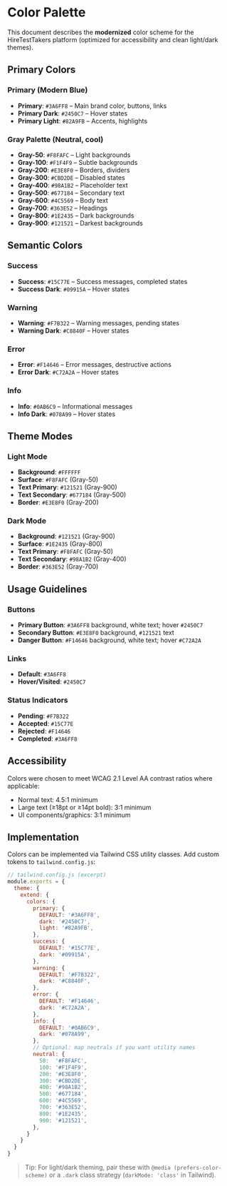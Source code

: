 # Color Palette

This document describes the **modernized** color scheme for the HireTestTakers platform (optimized for accessibility and clean light/dark themes).

## Primary Colors

### Primary (Modern Blue)

* **Primary**: `#3A6FF8` – Main brand color, buttons, links
* **Primary Dark**: `#2450C7` – Hover states
* **Primary Light**: `#82A9FB` – Accents, highlights

### Gray Palette (Neutral, cool)

* **Gray-50**: `#F8FAFC` – Light backgrounds
* **Gray-100**: `#F1F4F9` – Subtle backgrounds
* **Gray-200**: `#E3E8F0` – Borders, dividers
* **Gray-300**: `#CBD2DE` – Disabled states
* **Gray-400**: `#98A1B2` – Placeholder text
* **Gray-500**: `#677184` – Secondary text
* **Gray-600**: `#4C5569` – Body text
* **Gray-700**: `#363E52` – Headings
* **Gray-800**: `#1E2435` – Dark backgrounds
* **Gray-900**: `#121521` – Darkest backgrounds

## Semantic Colors

### Success

* **Success**: `#15C77E` – Success messages, completed states
* **Success Dark**: `#09915A` – Hover states

### Warning

* **Warning**: `#F7B322` – Warning messages, pending states
* **Warning Dark**: `#C8840F` – Hover states

### Error

* **Error**: `#F14646` – Error messages, destructive actions
* **Error Dark**: `#C72A2A` – Hover states

### Info

* **Info**: `#0AB6C9` – Informational messages
* **Info Dark**: `#078A99` – Hover states

## Theme Modes

### Light Mode

* **Background**: `#FFFFFF`
* **Surface**: `#F8FAFC` (Gray-50)
* **Text Primary**: `#121521` (Gray-900)
* **Text Secondary**: `#677184` (Gray-500)
* **Border**: `#E3E8F0` (Gray-200)

### Dark Mode

* **Background**: `#121521` (Gray-900)
* **Surface**: `#1E2435` (Gray-800)
* **Text Primary**: `#F8FAFC` (Gray-50)
* **Text Secondary**: `#98A1B2` (Gray-400)
* **Border**: `#363E52` (Gray-700)

## Usage Guidelines

### Buttons

* **Primary Button**: `#3A6FF8` background, white text; hover `#2450C7`
* **Secondary Button**: `#E3E8F0` background, `#121521` text
* **Danger Button**: `#F14646` background, white text; hover `#C72A2A`

### Links

* **Default**: `#3A6FF8`
* **Hover/Visited**: `#2450C7`

### Status Indicators

* **Pending**: `#F7B322`
* **Accepted**: `#15C77E`
* **Rejected**: `#F14646`
* **Completed**: `#3A6FF8`

## Accessibility

Colors were chosen to meet WCAG 2.1 Level AA contrast ratios where applicable:

* Normal text: 4.5:1 minimum
* Large text (≥18pt or ≥14pt bold): 3:1 minimum
* UI components/graphics: 3:1 minimum

## Implementation

Colors can be implemented via Tailwind CSS utility classes. Add custom tokens to `tailwind.config.js`:

```javascript
// tailwind.config.js (excerpt)
module.exports = {
  theme: {
    extend: {
      colors: {
        primary: {
          DEFAULT: '#3A6FF8',
          dark: '#2450C7',
          light: '#82A9FB',
        },
        success: {
          DEFAULT: '#15C77E',
          dark: '#09915A',
        },
        warning: {
          DEFAULT: '#F7B322',
          dark: '#C8840F',
        },
        error: {
          DEFAULT: '#F14646',
          dark: '#C72A2A',
        },
        info: {
          DEFAULT: '#0AB6C9',
          dark: '#078A99',
        },
        // Optional: map neutrals if you want utility names
        neutral: {
          50:  '#F8FAFC',
          100: '#F1F4F9',
          200: '#E3E8F0',
          300: '#CBD2DE',
          400: '#98A1B2',
          500: '#677184',
          600: '#4C5569',
          700: '#363E52',
          800: '#1E2435',
          900: '#121521',
        },
      }
    }
  }
}
```

> Tip: For light/dark theming, pair these with `@media (prefers-color-scheme)` or a `.dark` class strategy (`darkMode: 'class'` in Tailwind).

